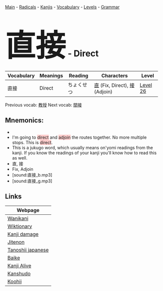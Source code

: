 <style> bigfont {font-size: 100px}</style>
[Main](../README.md) -
[Radicals](../radicals.md) -
[Kanjis](../kanjis.md) -
[Vocabulary](../vocabulary.md) -
[Levels](../levels.md) -
[Grammar](../grammar.md)
# <bigfont> 直接</bigfont> - Direct 

| Vocabulary | Meanings | Reading | Characters | Level |
| --- | --- | --- | --- | --- |
| 直接 | Direct | ちょくせつ |  [直](../kanjis/直.md) (Fix, Direct), [接](../kanjis/接.md) (Adjoin) | [Level 26](../levels/wk_level26.md) |

Previous vocab: [教授](教授.md) Next vocab: [間接](間接.md) 

## Mnemonics:

* 
* I'm going to <span style="background-color:#ffcccb"> direct</span> and <span style="background-color:#ffcccb"> adjoin</span> the routes together. No more multiple stops. This is <span style="background-color:#ffcccb"> direct</span>.
* This is a jukugo word, which usually means on'yomi readings from the kanji. If you know the readings of your kanji you'll know how to read this as well.
* 直, 接
* Fix, Adjoin
* [sound:直接_b.mp3]
* [sound:直接_g.mp3]


## Links 

| Webpage |
| --- |
| [Wanikani          ](https://www.wanikani.com/kanji/直接) |
| [Wiktionary        ](https://en.wiktionary.org/wiki/直接) |
| [Kanji damage      ](http://www.kanjidamage.com/kanji/search?utf8=✓&q=直接) |
| [Jitenon           ](https://jitenon.com/kanji/直接) |
| [Tanoshii japanese ](https://www.tanoshiijapanese.com/dictionary/kanji.cfm?k=直接) |
| [Baike             ](https://baike.baidu.com/item/直接) |
| [Kanji Alive       ](https://app.kanjialive.com/直接) |
| [Kanshudo          ](https://www.kanshudo.com/searchmn?q=直接) |
| [Koohii            ](https://kanji.koohii.com/study/kanji/直接) |
